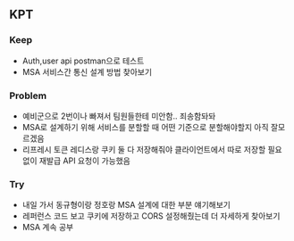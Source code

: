 ## KPT

### Keep
- Auth,user api postman으로 테스트
- MSA 서비스간 통신 설계 방법 찾아보기

### Problem
- 예비군으로 2번이나 빠져서 팀원들한테 미안함.. 죄송함돠돠
- MSA로 설계하기 위해 서비스를 분할할 때 어떤 기준으로 분할해야할지 아직 잘모르겠음
- 리프레시 토큰 레디스랑 쿠키 둘 다 저장해줘야 클라이언트에서 따로 저장할 필요 없이 재발급 API 요청이 가능했음


### Try
- 내일 가서 동규형이랑 정호랑 MSA 설계에 대한 부분 얘기해보기
- 레퍼런스 코드 보고 쿠키에 저장하고 CORS 설정해줬는데 더 자세하게 찾아보기
- MSA 계속 공부



